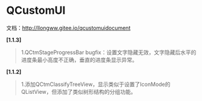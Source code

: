 # QCustomUI

文档：http://llongww.gitee.io/qcustomuidocument

**[1.1.3]**
> 1.QCtmStageProgressBar bugfix：设置文字隐藏无效，文字隐藏后水平的进度条最小高度不正确，垂直的进度条显示异常。

**[1.1.2]**
> 1.添加QCtmClassifyTreeView，显示类似于设置了IconMode的QListView，但添加了类似树形结构的分组功能。